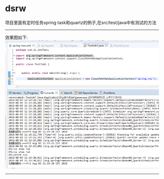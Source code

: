 # dsrw
项目里面有定时任务spring task和quartz的例子,在src/test/java中有测试的方法<br/><hr/>
效果图如下:![Image text](https://github.com/jtz0301/dsrw/blob/master/images/dsrw.png)<br/><hr/>

